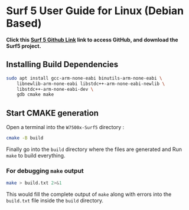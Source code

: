 # Surf 5 User Guide for Linux (Debian Based)

**Click this [Surf 5 Github Link](https://github.com/Wiznet/W7500x-Surf5/) link to access GitHub, and download the Surf5 project.**

## Installing Build Dependencies

```sh
sudo apt install gcc-arm-none-eabi binutils-arm-none-eabi \
    libnewlib-arm-none-eabi libstdc++-arm-none-eabi-newlib \
    libstdc++-arm-none-eabi-dev \
    gdb cmake make
```

## Start CMAKE generation

Open a terminal into the `W7500x-Surf5` directory :

```sh
cmake -B build
```

Finally go into the `build` directory where the files are generated
and Run `make` to build everything.

### For debugging `make` output

```sh
make > build.txt 2>&1
```

This would fill the complete output of `make` along with errors
into the `build.txt` file inside the `build` directory.
